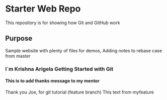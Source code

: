 # Starter Web Repo

This repository is for showing how Git and GitHub work

## Purpose

Sample website with plenty of files for demos, Adding notes to rebase case from master

### I`m Krishna Arigela Getting Started with Git

#### This is to add thanks message to my mentor 

Thank you Joe, for git tutorial (feature branch) This text from myfeature